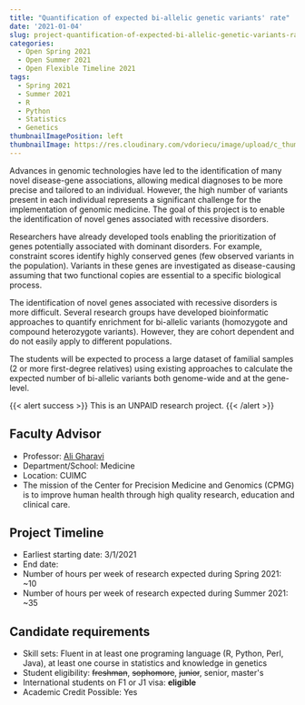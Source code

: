 ```yaml
---
title: "Quantification of expected bi-allelic genetic variants' rate"
date: '2021-01-04'
slug: project-quantification-of-expected-bi-allelic-genetic-variants-rate
categories:
  - Open Spring 2021
  - Open Summer 2021
  - Open Flexible Timeline 2021
tags:
  - Spring 2021
  - Summer 2021
  - R
  - Python
  - Statistics
  - Genetics
thumbnailImagePosition: left
thumbnailImage: https://res.cloudinary.com/vdoriecu/image/upload/c_thumb,w_200,g_face/v1579389866/chromosomes_s30ivl.png
---
```

Advances in genomic technologies have led to the identification of many novel disease-gene associations, allowing medical diagnoses to be more precise and tailored to an individual. However, the high number of variants present in each individual represents a significant challenge for the implementation of genomic medicine. The goal of this project is to enable the identification of novel genes associated with recessive disorders.  

<!--more-->

Researchers have already developed tools enabling the prioritization of genes potentially associated with dominant disorders. For example, constraint scores identify  highly conserved genes (few observed variants in the population). Variants in these genes are investigated as disease-causing assuming that two functional copies are essential to a specific biological process. 

The identification of novel genes associated with recessive disorders is more difficult.  Several research groups have developed bioinformatic approaches to quantify enrichment for bi-allelic variants (homozygote and compound heterozygote variants).  However, they are cohort dependent and do not easily apply to different populations.  

The students will be expected to process a large dataset of familial samples (2 or more first-degree relatives) using existing approaches to calculate the expected number of bi-allelic variants both genome-wide and at the gene-level. 

{{< alert success >}}
This is an UNPAID research project.
{{< /alert >}}

## Faculty Advisor
+ Professor: [Ali Gharavi](http://columbiamedicine.org/cpmg/)
+ Department/School: Medicine
+ Location: CUIMC
+ The mission of the Center for Precision Medicine and Genomics (CPMG) is to improve human health through high quality research, education and clinical care.

## Project Timeline
+ Earliest starting date: 3/1/2021
+ End date: 
+ Number of hours per week of research expected during Spring 2021: ~10
+ Number of hours per week of research expected during Summer 2021: ~35

## Candidate requirements
+ Skill sets: Fluent in at least one programing language (R, Python, Perl, Java), at least one course in statistics and knowledge in genetics
+ Student eligibility: ~~freshman~~, ~~sophomore~~, ~~junior~~, senior, master's
+ International students on F1 or J1 visa: **eligible**
+ Academic Credit Possible: Yes

